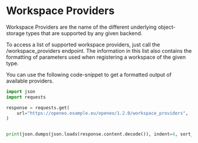 # Workspace Providers

Workspace Providers are the name of the different underlying object-storage types that are supported by any given backend.

To access a list of supported workspace providers, just call the /workspace_providers endpoint. The information in this
list also contains the formatting of parameters used when registering a workspace of the given type.


You can use the following code-snippet to get a formatted output of available providers.


```python
import json
import requests

response = requests.get(
    url="https://openeo.example.eu/openeo/1.2.0/workspace_providers",
)


print(json.dumps(json.loads(response.content.decode()), indent=4, sort_keys=True))
```
